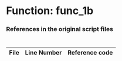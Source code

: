 # Function: func_1b 
### References in the original script files

#

| File | Line Number | Reference code |
| --- | --- | --- |

